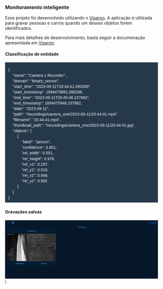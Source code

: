 ### Monitoramento inteligente

Esse projeto foi desenvolvido utilizando o [Viseron](https://viseron.netlify.app/). A aplicação é utilizada para gravar pessoas e carros quando um desses objetos forem identificados. 

Para mais detalhes de desenvolvimento, basta seguir a documenação apresentada em [Viseron](https://viseron.netlify.app/).

#### Classificação de entidade
![Imagem apresentando classificação ](images-demo/classification.png)

#### Gravações salvas
![Gravação](images-demo/record.png)!